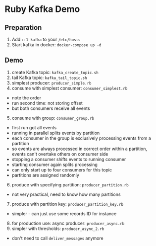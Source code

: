 # Ruby Kafka Demo

## Preparation

1. Add `::1 kafka` to your `/etc/hosts`
2. Start kafka in docker: `docker-compose up -d`

## Demo

1. create Kafka topic: `kafka_create_topic.sh`
2. tail Kafka topic: `kafka_tail_topic.sh`
3. simplest producer: `producer_simple.rb`
4. consume with simplest consumer: `consumer_simplest.rb`
  - note the order
  - run second time: not storing offset
  - but both consumers receive all events
5. consume with group: `consumer_group.rb`
  - first run got all events
  - running in parallel splits events by partition
  - each consumer in the group is exclusively processing events from a partition
  - so events are always processed in correct order within a partition, events can't overtake others on consumer side
  - stopping a consumer shifts events to running consumer
  - starting consumer again splits processing
  - can only start up to four consumers for this topic
  - partitions are assigned randomly
6. produce with specifying partition: `producer_partition.rb`
  - not very practical, need to know how many partitions
7. produce with partition key: `producer_partition_key.rb`
  - simpler - can just use some records ID for instance
8. for production use: async producer: `producer_async.rb`
9. simpler with thresholds: `producer_async_2.rb`
  - don't need to call `deliver_messages` anymore
